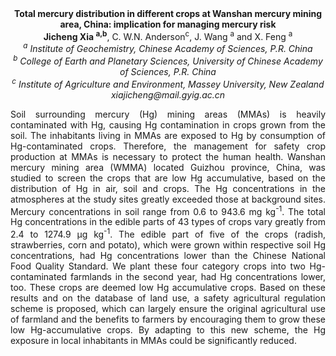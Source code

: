 <center><strong>Total mercury distribution in different crops at Wanshan mercury mining area, China: implication for managing mercury risk</strong>

<center><strong>Jicheng Xia <sup>a,b</sup></strong>, C. W.N. Anderson<sup>c</sup>, J. Wang <sup>a</sup> and X. Feng <sup>a</sup>

<center><i><sup>a</sup> Institute of Geochemistry, Chinese Academy of Sciences, P.R. China</i>

<center><i><sup>b</sup> College of Earth and Planetary Sciences, University of Chinese
Academy of Sciences, P.R. China</i>

<center><i><sup>c</sup> Institute of Agriculture and Environment, Massey University, New
Zealand</i>

<center><i>xiajicheng@mail.gyig.ac.cn</i>

<p style=text-align:justify>Soil surrounding mercury (Hg) mining areas (MMAs) is heavily
contaminated with Hg, causing Hg contamination in crops grown from the
soil. The inhabitants living in MMAs are exposed to Hg by consumption of
Hg-contaminated crops. Therefore, the management for safety crop
production at MMAs is necessary to protect the human health. Wanshan
mercury mining area (WMMA) located Guizhou province, China, was studied
to screen the crops that are low Hg accumulative, based on the
distribution of Hg in air, soil and crops. The Hg concentrations in the
atmospheres at the study sites greatly exceeded those at background
sites. Mercury concentrations in soil range from 0.6 to 943.6 mg kg<sup>-1</sup>.
The total Hg concentrations in the edible parts of 43 types of crops
vary greatly from 2.4 to 1274.9 μg kg<sup>-1</sup>. The edible part of five of
the crops (radish, strawberries, corn and potato), which were grown
within respective soil Hg concentrations, had Hg concentrations lower
than the Chinese National Food Quality Standard. We plant these four
category crops into two Hg-contaminated farmlands in the second year,
had Hg concentrations lower, too. These crops are deemed low Hg
accumulative crops. Based on these results and on the database of land
use, a safety agricultural regulation scheme is proposed, which can
largely ensure the original agricultural use of farmland and the
benefits to farmers by encouraging them to grow these low
Hg-accumulative crops. By adapting to this new scheme, the Hg exposure
in local inhabitants in MMAs could be significantly reduced.

